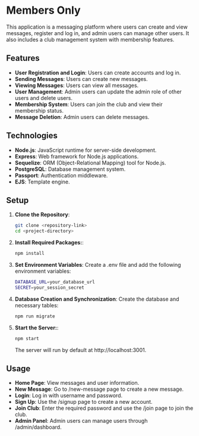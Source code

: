# Members Only

This application is a messaging platform where users can create and view messages, register and log in, and admin users can manage other users. It also includes a club management system with membership features.

## Features

- **User Registration and Login**: Users can create accounts and log in.
- **Sending Messages**: Users can create new messages.
- **Viewing Messages**: Users can view all messages.
- **User Management**: Admin users can update the admin role of other users and delete users.
- **Membership System**: Users can join the club and view their membership status.
- **Message Deletion**: Admin users can delete messages.

## Technologies

- **Node.js**: JavaScript runtime for server-side development.
- **Express**: Web framework for Node.js applications.
- **Sequelize**: ORM (Object-Relational Mapping) tool for Node.js.
- **PostgreSQL**: Database management system.
- **Passport**: Authentication middleware.
- **EJS**: Template engine.

## Setup

1. **Clone the Repository**:
   ```bash
   git clone <repository-link>
   cd <project-directory>
    ```
2. **Install Required Packages:**:
    ```bash
    npm install
    ```
3. **Set Environment Variables**: Create a .env file and add the following environment variables:
    ```bash
    DATABASE_URL=your_database_url
    SECRET=your_session_secret
    ```
4. **Database Creation and Synchronization**: Create the database and necessary tables:
    ```bash
    npm run migrate
    ```
5. **Start the Server:**:
    ```bash
    npm start
    ```
    The server will run by default at http://localhost:3001.

## Usage
- **Home Page**: View messages and user information.
- **New Message**: Go to /new-message page to create a new message.
- **Login**: Log in with username and password.
- **Sign Up**: Use the /signup page to create a new account.
- **Join Club**: Enter the required password and use the /join page to join the club.
- **Admin Panel**: Admin users can manage users through /admin/dashboard.